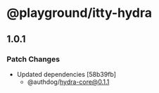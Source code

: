 # @playground/itty-hydra

## 1.0.1

### Patch Changes

- Updated dependencies [58b39fb]
  - @authdog/hydra-core@0.1.1
